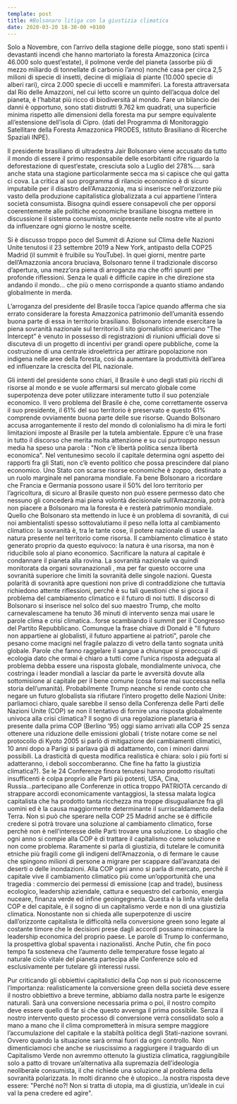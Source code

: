 ```yaml
---
template: post
title: #Bolsonaro litiga con la giustizia climatica
date: 2020-03-20 18-30-00 +0100
---
```

Solo a Novembre, con l’arrivo della stagione delle piogge, sono stati spenti i devastanti incendi che hanno martoriato la foresta Amazzonica (circa 46.000 solo quest’estate), il polmone verde del pianeta (assorbe più di mezzo miliardo di tonnellate di carbonio l’anno) nonché casa per circa 2,5 milioni di specie di insetti, decine di migliaia di piante (10.000 specie di alberi rari), circa 2.000 specie di uccelli e mammiferi. La foresta attraversata dal Rio delle Amazzoni, nel cui letto scorre un quinto dell’acqua dolce del pianeta, è l’habitat più ricco di biodiversità al mondo. Fare un bilancio dei danni è opportuno, sono stati distrutti 9.762 km quadrati, una superficie minima rispetto alle dimensioni della foresta ma pur sempre equivalente all’estensione dell’isola di Cipro. (dati del Programma di Monitoraggio Satellitare della Foresta Amazzonica PRODES, Istituto Brasiliano di Ricerche Spaziali INPE).

Il presidente brasiliano di ultradestra Jair Bolsonaro viene accusato da tutto il mondo di essere il primo responsabile delle esorbitanti cifre riguardo la deforestazione di quest’estate, cresciuta solo a Luglio del 278%.... sarà anche stata una stagione particolarmente secca ma si capisce che qui gatta ci cova. La critica al suo programma di rilancio economico è di sicuro imputabile per il disastro dell’Amazzonia, ma si inserisce nell’orizzonte più vasto della produzione capitalistica globalizzata a cui appartiene l’intera società consumista. Bisogna quindi essere consapevoli che per opporsi coerentemente alle politiche economiche brasiliane bisogna mettere in discussione il sistema consumista, onnipresente nelle nostre vite al punto da influenzare ogni giorno le nostre scelte.

Si è discusso troppo poco del Summit di Azione sul Clima delle Nazioni Unite tenutosi il 23 settembre 2019 a New York, antipasto della COP25 Madrid (il summit è fruibile su YouTube). In quei giorni, mentre parte dell’Amazzonia ancora bruciava, Bolsonaro tenne il tradizionale discorso d’apertura, una mezz’ora piena di arroganza ma che offrì spunti per profonde riflessioni. Senza le quali è difficile capire in che direzione sta andando il mondo... che più o meno corrisponde a quanto stiamo andando globalmente in merda.

L’arroganza del presidente del Brasile tocca l’apice quando afferma che sia errato considerare la foresta Amazzonica patrimonio dell’umanità essendo buona parte di essa in territorio brasiliano. Bolsonaro intende esercitare la piena sovranità nazionale sul territorio.Il sito giornalistico americano “The Intercept” è venuto in possesso di registrazioni di riunioni ufficiali dove si discuteva di un progetto di incentivi per grandi opere pubbliche, come la costruzione di una centrale idroelettrica per attirare popolazione non indigena nelle aree della foresta, cosi da aumentare la produttività dell’area ed influenzare la crescita del PIL nazionale.

Gli intenti del presidente sono chiari, il Brasile è uno degli stati più ricchi di risorse al mondo e se vuole affermarsi sul mercato globale come superpotenza deve poter utilizzare interamente tutto il suo potenziale economico. Il vero problema del Brasile è che, come correttamente osserva il suo presidente, il 61% del suo territorio è preservato e questo 61% comprende ovviamente buona parte delle sue risorse. Quando Bolsonaro accusa arrogantemente il resto del mondo di colonialismo ha di mira le forti limitazioni imposte al Brasile per la tutela ambientale. Eppure c’è una frase in tutto il discorso che merita molta attenzione e su cui purtroppo nessun media ha speso una parola : "Non c’è libertà politica senza libertà economica". Nel ventunesimo secolo il capitale determina ogni aspetto dei rapporti fra gli Stati, non c’è evento politico che possa prescindere dal piano economico. Uno Stato con scarse risorse economiche è zoppo, destinato a un ruolo marginale nel panorama mondiale. Fa bene Bolsonaro a ricordare che Francia e Germania possono usare il 50% del loro territorio per l’agricoltura, di sicuro al Brasile questo non può essere permesso dato che nessuno gli concederà mai piena volontà decisionale sull’Amazzonia, potrà non piacere a Bolsonaro ma la foresta è e resterà patrimonio mondiale. Quello che Bolsonaro sta mettendo in luce è un problema di sovranità, di cui noi ambientalisti spesso sottovalutiamo il peso nella lotta al cambiamento climatico: la sovranità è, tra le tante cose, il potere nazionale di usare la natura presente nel territorio come risorsa. Il cambiamento climatico è stato generato proprio da questo equivoco: la natura è una risorsa, ma non è riducibile solo al piano economico. Sacrificare la natura al capitale è condannare il pianeta alla rovina. La sovranità nazionale va quindi monitorata da organi sovranazionali , ma per far questo occorre una sovranità superiore che limiti la sovranità delle singole nazioni. Questa polarità di sovranità apre questioni non prive di contraddizione che tuttavia richiedono attente riflessioni, perché è su tali questioni che si gioca il problema del cambiamento climatico e il futuro di noi tutti. Il discorso di Bolsonaro si inserisce nel solco del suo maestro Trump, che molto carnevalescamene ha tenuto 36 minuti di intervento senza mai usare le parole clima e crisi climatica...forse scambiando il summit per il Congresso del Partito Repubblicano. Comunque la frase chiave di Donald è "Il futuro non appartiene ai globalisti, il futuro appartiene ai patrioti", parole che pesano come macigni nel fragile palazzo di vetro della tanto sognata unità globale. Parole che fanno raggelare il sangue a chiunque si preoccupi di ecologia dato che ormai è chiaro a tutti come l’unica risposta adeguata al problema debba essere una risposta globale, mondialmente univoca, che costringa i leader mondiali a lasciar da parte le avversità dovute alla sottomisione al capitale per il bene comune (cosa forse mai successa nella storia dell’umanità). Probabilmente Trump neanche si rende conto che negare un futuro globalista sia rifiutare l’intero progetto delle Nazioni Unite: parliamoci chiaro, quale sarebbe il senso della Conferenza delle Parti delle Nazioni Unite (COP) se non il tentativo di fornire una risposta globalmente univoca alla crisi climatica? Il sogno di una regolazione planetaria è presente dalla prima COP (Berlino ’95) oggi siamo arrivati alla COP 25 senza ottenere una riduzione delle emissioni globali ( triste notare come se nel protocollo di Kyoto 2005 si parlò di mitigazione dei cambiamenti climatici, 10 anni dopo a Parigi si parlava già di adattamento, con i minori danni possibili. La drasticità di questa modifica realistica è chiara: solo i più forti si adatteranno, i deboli soccomberanno. Che fine ha fatto la giustizia climatica?). Se le 24 Conferenze finora tenutesi hanno prodotto risultati insufficenti è colpa proprio alle Parti più potenti, USA, Cina, Russia...partecipano alle Conferenze in ottica troppo PATRIOTA cercando di strappare accordi economicamente vantaggiosi, la stessa malata logica capitalista che ha prodotto tanta ricchezza ma troppe disugualianze fra gli uomini ed è la causa maggiormente determinante il surriscaldamento della Terra. Non si può che sperare nella COP 25 Madrid anche se è difficile credere si potrà trovare una soluzione al cambiamento climatico, forse perchè non è nell’interesse delle Parti trovare una soluzione. Lo sbaglio che ogni anno si compie alla COP è di trattare il capitalismo come soluzione e non come problema. Raramente si parla di giustizia, di tutelare le comunità etniche più fragili come gli indigeni dell’Amazzonia, o di fermare le cause che spingono milioni di persone a migrare per scappare dall’avanzata dei deserti o delle inondazioni. Alla COP ogni anno si parla di mercato, perchè il capitale vive il cambiamento climatico più come un’opportunità che una tragedia : commercio dei permessi di emissione (cap and trade), business ecologico, leadership aziendale, cattura e sequestro del carbonio, energia nuceare, finanza verde ed infine geoingegneria. Questa è la linfa vitale della COP e del capitale, è il sogno di un capitalismo verde e non di una giustizia climatica. Nonostante non si chieda alle superpotenze di uscire dall’orizzonte capitalista le difficoltà nella conversione green sono legate al costante timore che le decisioni prese dagli accordi possano minacciare la leadership economica del proprio paese. Le parole di Trump lo confermano, la prospettiva global spaventa i nazionalisti. Anche Putin, che fin poco tempo fa sosteneva che l’aumento delle temperature fosse legato al naturale ciclo vitale del pianeta partecipa alle Conferenze solo ed esclusivamente per tutelare gli interessi russi.

Pur criticando gli obbiettivi capitalistici della Cop non si può riconoscerne l’importanza: realisticamente la conversione green della società deve essere il nostro obbiettivo a breve termine, abbiamo dalla nostra parte le esigenze naturali. Sarà una conversione necessaria prima o poi, il nostro compito deve essere quello di far si che questo avvenga il prima possibile. Senza il nostro intervento questo processo di conversione verrà consolidato solo a mano a mano che il clima comprometterà in misura sempre maggiore l’accumulazione del capitale e la stabiltà politica degli Stati-nazione sovrani. Ovvero quando la situazione sarà ormai fuori da ogni controllo. Non dimenticiamoci che anche se riuscissimo a raggiurgere il traguardo di un Capitalismo Verde non avremmo ottenuto la giustizia climatica, raggiungibile solo a patto di trovare un’alternativa alla supremazia dell’ideologia neoliberale consumista, il che richiede una soluzione al problema della sovranità polarizzata. In molti diranno che è utopico...la nostra risposta deve essere: "Perché no?! Non si tratta di utopia, ma di giustizia, un’ideale in cui val la pena credere ed agire".
